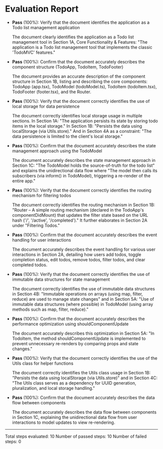 # Evaluation Report

- **Pass** (100%): Verify that the document identifies the application as a Todo list management application
  
  The document clearly identifies the application as a Todo list management tool in Section 1A, Core Functionality & Features: "The application is a Todo list management tool that implements the classic 'TodoMVC' features."

- **Pass** (100%): Confirm that the document accurately describes the component structure (TodoApp, TodoItem, TodoFooter)
  
  The document provides an accurate description of the component structure in Section 1B, listing and describing the core components: TodoApp (app.tsx), TodoModel (todoModel.ts), TodoItem (todoItem.tsx), TodoFooter (footer.tsx), and the Router.

- **Pass** (100%): Verify that the document correctly identifies the use of local storage for data persistence
  
  The document correctly identifies local storage usage in multiple sections. In Section 1A: "The application persists its state by storing todo items in the local storage." In Section 1B: "Persists the data using localStorage (via Utils.store)." And in Section 4A as a constraint: "The data persistence is limited to the client's local storage."

- **Pass** (100%): Confirm that the document accurately describes the state management approach using the TodoModel
  
  The document accurately describes the state management approach in Section 1C: "The TodoModel holds the source-of-truth for the todo list" and explains the unidirectional data flow where "The model then calls its subscribers (via inform() in TodoModel), triggering a re-render of the entire app."

- **Pass** (100%): Verify that the document correctly identifies the routing mechanism for filtering todos
  
  The document correctly identifies the routing mechanism in Section 1B: "Router – A simple routing mechanism (declared in the TodoApp's componentDidMount) that updates the filter state based on the URL hash ('/', '/active', '/completed')." It further elaborates in Section 2A under "Filtering Todos."

- **Pass** (100%): Confirm that the document accurately describes the event handling for user interactions
  
  The document accurately describes the event handling for various user interactions in Section 2A, detailing how users add todos, toggle completion status, edit todos, remove todos, filter todos, and clear completed todos.

- **Pass** (100%): Verify that the document correctly identifies the use of immutable data structures for state management
  
  The document correctly identifies the use of immutable data structures in Section 4B: "Immutable operations on arrays (using map, filter, reduce) are used to manage state changes" and in Section 5A: "Use of immutable data structures (where possible) in TodoModel (using array methods such as map, filter, reduce)."

- **Pass** (100%): Confirm that the document accurately describes the performance optimization using shouldComponentUpdate
  
  The document accurately describes this optimization in Section 5A: "In TodoItem, the method shouldComponentUpdate is implemented to prevent unnecessary re-renders by comparing props and state changes."

- **Pass** (100%): Verify that the document correctly identifies the use of the Utils class for helper functions
  
  The document correctly identifies the Utils class usage in Section 1B: "Persists the data using localStorage (via Utils.store)" and in Section 4C: "The Utils class serves as a dependency for UUID generation, pluralization, and local storage handling."

- **Pass** (100%): Confirm that the document accurately describes the data flow between components
  
  The document accurately describes the data flow between components in Section 1C, explaining the unidirectional data flow from user interactions to model updates to view re-rendering.

---

Total steps evaluated: 10
Number of passed steps: 10
Number of failed steps: 0